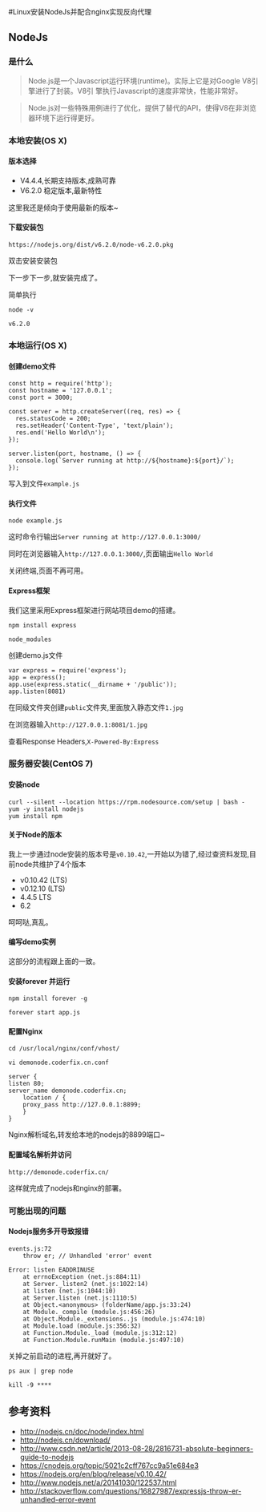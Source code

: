 #Linux安装NodeJs并配合nginx实现反向代理

## NodeJs

### 是什么

> Node.js是一个Javascript运行环境(runtime)。实际上它是对Google V8引擎进行了封装。V8引 擎执行Javascript的速度非常快，性能非常好。

> Node.js对一些特殊用例进行了优化，提供了替代的API，使得V8在非浏览器环境下运行得更好。


### 本地安装(OS X)

#### 版本选择

- V4.4.4,长期支持版本,成熟可靠
- V6.2.0 稳定版本,最新特性

这里我还是倾向于使用最新的版本~

#### 下载安装包

`https://nodejs.org/dist/v6.2.0/node-v6.2.0.pkg`

双击安装安装包

下一步下一步,就安装完成了。

简单执行

`node -v`

`v6.2.0`

### 本地运行(OS X)

#### 创建demo文件

```
const http = require('http');
const hostname = '127.0.0.1';
const port = 3000;

const server = http.createServer((req, res) => {
  res.statusCode = 200;
  res.setHeader('Content-Type', 'text/plain');
  res.end('Hello World\n');
});

server.listen(port, hostname, () => {
  console.log(`Server running at http://${hostname}:${port}/`);
});
```


写入到文件`example.js`

#### 执行文件 

`node example.js`

这时命令行输出`Server running at http://127.0.0.1:3000/`

同时在浏览器输入`http://127.0.0.1:3000/`,页面输出`Hello World`

关闭终端,页面不再可用。

#### Express框架

我们这里采用Express框架进行网站项目demo的搭建。

`npm install express`

```
node_modules
```

创建demo.js文件
```
var express = require('express');
app = express(); 
app.use(express.static(__dirname + '/public'));  
app.listen(8081)
```

在同级文件夹创建`public`文件夹,里面放入静态文件`1.jpg`
 
在浏览器输入`http://127.0.0.1:8081/1.jpg`

查看Response Headers,`X-Powered-By:Express`

### 服务器安装(CentOS 7)

#### 安装node

```
curl --silent --location https://rpm.nodesource.com/setup | bash -
yum -y install nodejs
yum install npm

```

#### 关于Node的版本

我上一步通过node安装的版本号是`v0.10.42`,一开始以为错了,经过查资料发现,目前node共维护了4个版本

- v0.10.42 (LTS)
- v0.12.10 (LTS)
- 4.4.5 LTS
- 6.2

呵呵哒,真乱。


#### 编写demo实例

这部分的流程跟上面的一致。

#### 安装forever 并运行

`npm install forever -g`

`forever start app.js `

#### 配置Nginx

`cd /usr/local/nginx/conf/vhost/`

`vi demonode.coderfix.cn.conf`

```
server {
listen 80;
server_name demonode.coderfix.cn;
    location / {
    proxy_pass http://127.0.0.1:8899;
    }
}
```


Nginx解析域名,转发给本地的nodejs的8899端口~

 
#### 配置域名解析并访问

`http://demonode.coderfix.cn/`

这样就完成了nodejs和nginx的部署。

### 可能出现的问题

#### Nodejs服务多开导致报错

```
events.js:72
    throw er; // Unhandled 'error' event
          ^
Error: listen EADDRINUSE
    at errnoException (net.js:884:11)
    at Server._listen2 (net.js:1022:14)
    at listen (net.js:1044:10)
    at Server.listen (net.js:1110:5)
    at Object.<anonymous> (folderName/app.js:33:24)
    at Module._compile (module.js:456:26)
    at Object.Module._extensions..js (module.js:474:10)
    at Module.load (module.js:356:32)
    at Function.Module._load (module.js:312:12)
    at Function.Module.runMain (module.js:497:10)
```

关掉之前启动的进程,再开就好了。

```
ps aux | grep node

kill -9 ****
```
 

## 参考资料

- http://nodejs.cn/doc/node/index.html
- http://nodejs.cn/download/
- http://www.csdn.net/article/2013-08-28/2816731-absolute-beginners-guide-to-nodejs
- https://cnodejs.org/topic/5021c2cff767cc9a51e684e3
- https://nodejs.org/en/blog/release/v0.10.42/
- http://www.nodejs.net/a/20141030/122537.html
- http://stackoverflow.com/questions/16827987/expressjs-throw-er-unhandled-error-event

